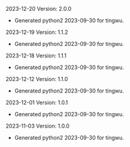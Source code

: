 2023-12-20 Version: 2.0.0
- Generated python2 2023-09-30 for tingwu.

2023-12-19 Version: 1.1.2
- Generated python2 2023-09-30 for tingwu.

2023-12-18 Version: 1.1.1
- Generated python2 2023-09-30 for tingwu.

2023-12-12 Version: 1.1.0
- Generated python2 2023-09-30 for tingwu.

2023-12-01 Version: 1.0.1
- Generated python2 2023-09-30 for tingwu.

2023-11-03 Version: 1.0.0
- Generated python2 2023-09-30 for tingwu.

